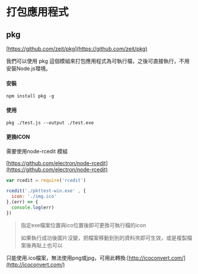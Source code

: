 # 打包應用程式

## pkg

[https://github.com/zeit/pkg](https://github.com/zeit/pkg)

我們可以使用 pkg 這個模組來打包應用程式為可執行檔，之後可直接執行，不用安裝Node.js環境。

#### 安裝

```
npm install pkg -g
```

#### 使用

```
pkg ./test.js --output ./test.exe
```

#### 更換ICON

需要使用node-rcedit 模組

[https://github.com/electron/node-rcedit](https://github.com/electron/node-rcedit)

```js
var rcedit = require('rcedit')

rcedit('./pkttest-win.exe' , {
  icon: './img.ico'
},(err) => {
  console.log(err)
})
```

> 指定exe檔案位置與ico位置後即可更換可執行檔的icon
>
> 如果執行成功後圖片沒變，把檔案移動到別的資料夾即可生效，或是複製檔案後再貼上也可以

只能使用.ico檔案，無法使用png或jpg，可用此轉換:[http://icoconvert.com/](http://icoconvert.com/)

